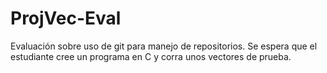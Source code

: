 # ProjVec-Eval
Evaluación sobre uso de git para manejo de repositorios. Se espera que el estudiante cree un programa en C y corra unos vectores de prueba. 
